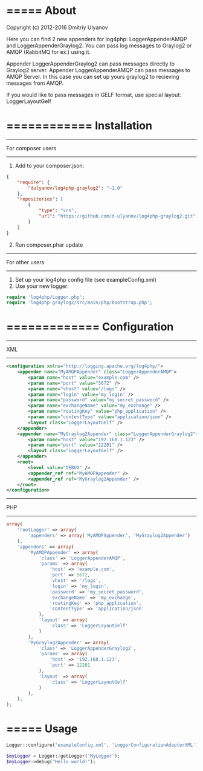 =====
About
=====
Copyright (c) 2012-2016 Dmitriy Ulyanov

Here you can find 2 new appenders for log4php: LoggerAppenderAMQP and LoggerAppenderGraylog2.
You can pass log messages to Graylog2 or AMQP (RabbitMQ for ex.) using it.

Appender LoggerAppenderGraylog2 can pass messages directly to Graylog2 server.
Appender LoggerAppenderAMQP can pass messages to AMQP Server. In this case you can set up yours graylog2 to recieving messages from AMQP.

If you would like to pass messages in GELF format, use special layout: LoggerLayoutGelf

============
Installation
============

******************
For composer users
******************

1. Add to your composer.json: 

 ```JSON
 {
     "require": {
         "dulyanov/log4php-graylog2": "~1.0"
     },
     "repositories": [
         {
             "type": "vcs",
             "url": "https://github.com/d-ulyanov/log4php-graylog2.git"
         }
     ]
 }
 ```

2. Run composer.phar update

***************
For other users
***************

1. Set up your log4php config file (see exampleConfig.xml)
2. Use your new logger:

 ```PHP
 require 'log4php/Logger.php';
 require 'log4php-graylog2/src/main/php/bootstrap.php';
 ```

=============
Configuration
=============

***
XML
***

```XML
<configuration xmlns="http://logging.apache.org/log4php/">
    <appender name="MyAMQPAppender" class="LoggerAppenderAMQP">
        <param name="host" value="example.com" />
        <param name="port" value="5672" />
        <param name="vhost" value="/logs" />
        <param name="login" value="my_login" />
        <param name="password" value="my_secret_password" />
        <param name="exchangeName" value="my_exchange" />
        <param name="routingKey" value="php_application" />
        <param name="contentType" value="application/json" />
        <layout class="LoggerLayoutGelf" />
    </appender>
    <appender name="MyGraylog2Appender" class="LoggerAppenderGraylog2">
        <param name="host" value="192.168.1.123" />
        <param name="port" value="12201" />
        <layout class="LoggerLayoutGelf" />
    </appender>
    <root>
        <level value="DEBUG" />
        <appender_ref ref="MyAMQPAppender" />
        <appender_ref ref="MyGraylog2Appender" />
    </root>
</configuration>
```

***
PHP
***

```PHP
array(
    'rootLogger' => array(
        'appenders' => array('MyAMQPAppender', 'MyGraylog2Appender')
    ),
    'appenders' => array(
        'MyAMQPAppender' => array(
            'class' => 'LoggerAppenderAMQP',
            'params' => array(
                'host' => 'example.com',
                'port' => 5672,
                'vhost' => '/logs',
                'login' => 'my_login',
                'password' => 'my_secret_password',
                'exchangeName' => 'my_exchange',
                'routingKey' => 'php_application',
                'contentType' => 'application/json'
            ),
            'layout' => array(
                'class' => 'LoggerLayoutGelf'
            )
        ),
        'MyGraylog2Appender' => array(
            'class' => 'LoggerAppenderGraylog2',
            'params' => array(
                'host' => '192.168.1.123',
                'port' => 12201
            ),
            'layout' => array(
                'class' => 'LoggerLayoutGelf'
            )
        ),
    ),
);
```

=====
Usage
=====

```PHP
Logger::configure('exampleConfig.xml', 'LoggerConfigurationAdapterXML');

$myLogger = Logger::getLogger('MyLogger');
$myLogger->debug("Hello world!");
```
